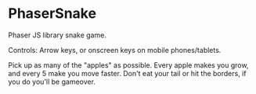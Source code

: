 # PhaserSnake

Phaser JS library snake game.

Controls:
Arrow keys, or onscreen keys on mobile phones/tablets.

Pick up as many of the "apples" as possible. Every apple makes you grow, and every 5 make you move faster. Don't eat your tail or hit the borders, if you do you'll be gameover.
